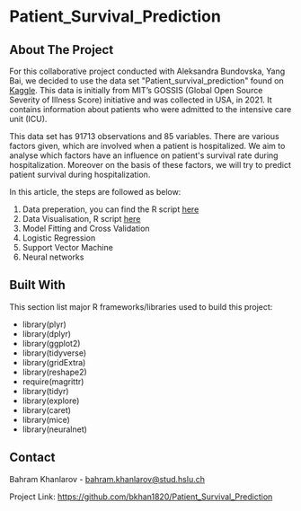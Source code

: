 # Patient_Survival_Prediction


## About The Project

For this collaborative project conducted with Aleksandra Bundovska, Yang Bai, we decided to use the data set "Patient_survival_prediction" found on <ins>[Kaggle](https://www.kaggle.com/datasets/mitishaagarwal/patient)</ins>. This data is initially from MIT’s GOSSIS (Global Open Source Severity of Illness Score) initiative and was collected in USA, in 2021. It contains information about patients who were admitted to the intensive care unit (ICU).

This data set has 91713 observations and 85 variables.
There are various factors given, which are involved when a patient is hospitalized. We aim to analyse which factors have an influence on patient's survival rate during hospitalization. Moreover on the basis of these factors, we will try to predict patient survival during hospitalization.


In this article, the steps are followed as below:

1. Data preperation, you can find the R script <ins>[here](https://github.com/bkhan1820/Patient_Survival_Prediction/blob/main/Data%20Preperation%20Patient_Survival.R)</ins>
2. Data Visualisation, R script <ins>[here](https://github.com/bkhan1820/Patient_Survival_Prediction/blob/main/Data%20Visualisation%20Patient_Survival.R)</ins>
3. Model Fitting and Cross Validation
4. Logistic Regression
5. Support Vector Machine 
6. Neural networks

## Built With

This section list major R frameworks/libraries used to build this project:

- library(plyr)
- library(dplyr)
- library(ggplot2)
- library(tidyverse)
- library(gridExtra) 
- library(reshape2)
- require(magrittr)
- library(tidyr)
- library(explore)
- library(caret)
- library(mice)
- library(neuralnet)

## Contact

Bahram Khanlarov - bahram.khanlarov@stud.hslu.ch

Project Link: https://github.com/bkhan1820/Patient_Survival_Prediction
